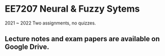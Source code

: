 # EE7207 Neural &amp; Fuzzy Sytems

2021 ~ 2022 Two assignments, no quizzes.

## Lecture notes and exam papers are available on Google Drive.

